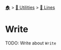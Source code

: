 <!--startTocHeader-->
[🏠](../../README.md) > [🔧 Utilities](../README.md) > [🚈 Lines](README.md)
# Write
<!--endTocHeader-->

TODO: Write about `Write`

<!--startTocSubTopic-->
<!--endTocSubTopic-->